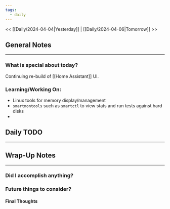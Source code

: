 ```yaml
---
tags:
  - daily
---
```

<< [[Daily/2024-04-04|Yesterday]] |  [[Daily/2024-04-06|Tomorrow]] >>

## General Notes
---
### What is special about today?
Continuing re-build of [[Home Assistant]] UI.  

### Learning/Working On:
- Linux tools for memory display/management
- `smartmontools` such as `smartctl` to view stats and run tests against hard disks
- 


## Daily TODO
---




## Wrap-Up Notes
---
### Did I accomplish anything?
### Future things to consider?
#### Final Thoughts

